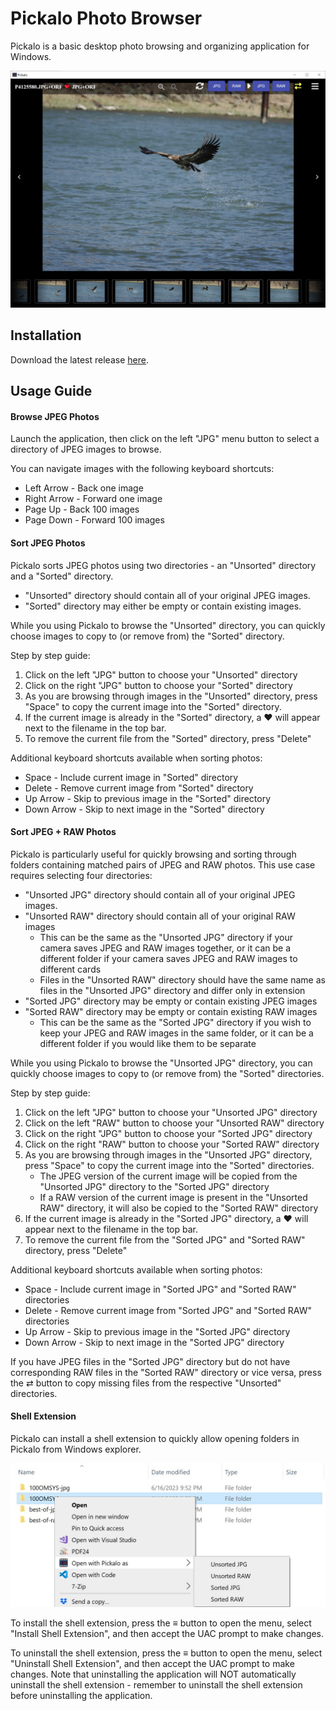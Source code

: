 # Pickalo Photo Browser

Pickalo is a basic desktop photo browsing and organizing application for Windows. 

![](https://raw.githubusercontent.com/vimalb/pickalo/main/screenshots/main.jpg)

## Installation

Download the latest release [here](https://github.com/vimalb/pickalo/releases). 

## Usage Guide

#### Browse JPEG Photos

Launch the application, then click on the left "JPG" menu button to select a directory of JPEG images to browse. 

You can navigate images with the following keyboard shortcuts:
  * Left Arrow - Back one image
  * Right Arrow - Forward one image
  * Page Up - Back 100 images
  * Page Down - Forward 100 images

#### Sort JPEG Photos

Pickalo sorts JPEG photos using two directories - an "Unsorted" directory and a "Sorted" directory.
  * "Unsorted" directory should contain all of your original JPEG images.
  * "Sorted" directory may either be empty or contain existing images.

While you using Pickalo to browse the "Unsorted" directory, you can quickly choose images to copy to (or remove from) the "Sorted" directory. 

Step by step guide:

  1. Click on the left "JPG" button to choose your "Unsorted" directory
  2. Click on the right "JPG" button to choose your "Sorted" directory
  3. As you are browsing through images in the "Unsorted" directory, press "Space" to copy the current image into the "Sorted" directory.
  4. If the current image is already in the "Sorted" directory, a ❤️ will appear next to the filename in the top bar. 
  5. To remove the current file from the "Sorted" directory, press "Delete"

Additional keyboard shortcuts available when sorting photos:
  * Space - Include current image in "Sorted" directory
  * Delete - Remove current image from "Sorted" directory
  * Up Arrow - Skip to previous image in the "Sorted" directory
  * Down Arrow - Skip to next image in the "Sorted" directory

  
#### Sort JPEG + RAW Photos

Pickalo is particularly useful for quickly browsing and sorting through folders containing matched pairs of JPEG and RAW photos. This use case requires selecting four directories:
  * "Unsorted JPG" directory should contain all of your original JPEG images.
  * "Unsorted RAW" directory should contain all of your original RAW images
      * This can be the same as the "Unsorted JPG" directory if your camera saves JPEG and RAW images together, or it can be a different folder if your camera saves JPEG and RAW images to different cards
      * Files in the "Unsorted RAW" directory should have the same name as files in the "Unsorted JPG" directory and differ only in extension
  * "Sorted JPG" directory may be empty or contain existing JPEG images
  * "Sorted RAW" directory may be empty or contain existing RAW images
      * This can be the same as the "Sorted JPG" directory if you wish to keep your JPEG and RAW images in the same folder, or it can be a different folder if you would like them to be separate

While you using Pickalo to browse the "Unsorted JPG" directory, you can quickly choose images to copy to (or remove from) the "Sorted" directories.

Step by step guide:

  1. Click on the left "JPG" button to choose your "Unsorted JPG" directory
  2. Click on the left "RAW" button to choose your "Unsorted RAW" directory
  3. Click on the right "JPG" button to choose your "Sorted JPG" directory
  4. Click on the right "RAW" button to choose your "Sorted RAW" directory
  5. As you are browsing through images in the "Unsorted JPG" directory, press "Space" to copy the current image into the "Sorted" directories.
      * The JPEG version of the current image will be copied from the "Unsorted JPG" directory to the "Sorted JPG" directory
      * If a RAW version of the current image is present in the "Unsorted RAW" directory, it will also be copied to the "Sorted RAW" directory
  6. If the current image is already in the "Sorted JPG" directory, a ❤️ will appear next to the filename in the top bar. 
  7. To remove the current file from the "Sorted JPG" and "Sorted RAW" directory, press "Delete"

Additional keyboard shortcuts available when sorting photos:
  * Space - Include current image in "Sorted JPG" and "Sorted RAW" directories
  * Delete - Remove current image from "Sorted JPG" and "Sorted RAW" directories
  * Up Arrow - Skip to previous image in the "Sorted JPG" directory
  * Down Arrow - Skip to next image in the "Sorted JPG" directory

If you have JPEG files in the "Sorted JPG" directory but do not have corresponding RAW files in the "Sorted RAW" directory or vice versa, press the ⇄ button to copy missing files from the respective "Unsorted" directories. 

#### Shell Extension

Pickalo can install a shell extension to quickly allow opening folders in Pickalo from Windows explorer.

![](https://raw.githubusercontent.com/vimalb/pickalo/main/screenshots/shell-extension.jpg)

To install the shell extension, press the ≡ button to open the menu, select "Install Shell Extension", and then accept the UAC prompt to make changes.

To uninstall the shell extension, press the ≡ button to open the menu, select "Uninstall Shell Extension", and then accept the UAC prompt to make changes. Note that uninstalling the application will NOT automatically uninstall the shell extension - remember to uninstall the shell extension before uninstalling the application.




